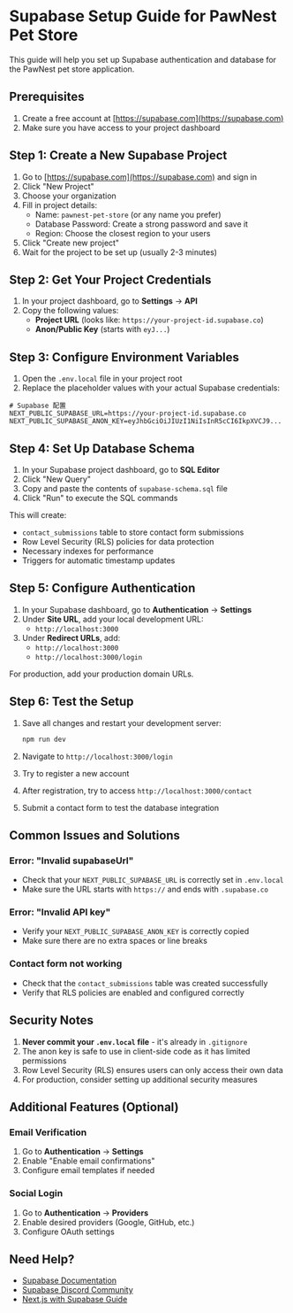 # Supabase Setup Guide for PawNest Pet Store

This guide will help you set up Supabase authentication and database for the PawNest pet store application.

## Prerequisites

1. Create a free account at [https://supabase.com](https://supabase.com)
2. Make sure you have access to your project dashboard

## Step 1: Create a New Supabase Project

1. Go to [https://supabase.com](https://supabase.com) and sign in
2. Click "New Project"
3. Choose your organization
4. Fill in project details:
   - Name: `pawnest-pet-store` (or any name you prefer)
   - Database Password: Create a strong password and save it
   - Region: Choose the closest region to your users
5. Click "Create new project"
6. Wait for the project to be set up (usually 2-3 minutes)

## Step 2: Get Your Project Credentials

1. In your project dashboard, go to **Settings** → **API**
2. Copy the following values:
   - **Project URL** (looks like: `https://your-project-id.supabase.co`)
   - **Anon/Public Key** (starts with `eyJ...`)

## Step 3: Configure Environment Variables

1. Open the `.env.local` file in your project root
2. Replace the placeholder values with your actual Supabase credentials:

```env
# Supabase 配置
NEXT_PUBLIC_SUPABASE_URL=https://your-project-id.supabase.co
NEXT_PUBLIC_SUPABASE_ANON_KEY=eyJhbGciOiJIUzI1NiIsInR5cCI6IkpXVCJ9...
```

## Step 4: Set Up Database Schema

1. In your Supabase project dashboard, go to **SQL Editor**
2. Click "New Query"
3. Copy and paste the contents of `supabase-schema.sql` file
4. Click "Run" to execute the SQL commands

This will create:
- `contact_submissions` table to store contact form submissions
- Row Level Security (RLS) policies for data protection
- Necessary indexes for performance
- Triggers for automatic timestamp updates

## Step 5: Configure Authentication

1. In your Supabase dashboard, go to **Authentication** → **Settings**
2. Under **Site URL**, add your local development URL:
   - `http://localhost:3000`
3. Under **Redirect URLs**, add:
   - `http://localhost:3000`
   - `http://localhost:3000/login`

For production, add your production domain URLs.

## Step 6: Test the Setup

1. Save all changes and restart your development server:
   ```bash
   npm run dev
   ```

2. Navigate to `http://localhost:3000/login`
3. Try to register a new account
4. After registration, try to access `http://localhost:3000/contact`
5. Submit a contact form to test the database integration

## Common Issues and Solutions

### Error: "Invalid supabaseUrl"
- Check that your `NEXT_PUBLIC_SUPABASE_URL` is correctly set in `.env.local`
- Make sure the URL starts with `https://` and ends with `.supabase.co`

### Error: "Invalid API key"
- Verify your `NEXT_PUBLIC_SUPABASE_ANON_KEY` is correctly copied
- Make sure there are no extra spaces or line breaks

### Contact form not working
- Check that the `contact_submissions` table was created successfully
- Verify that RLS policies are enabled and configured correctly

## Security Notes

1. **Never commit your `.env.local` file** - it's already in `.gitignore`
2. The anon key is safe to use in client-side code as it has limited permissions
3. Row Level Security (RLS) ensures users can only access their own data
4. For production, consider setting up additional security measures

## Additional Features (Optional)

### Email Verification
1. Go to **Authentication** → **Settings**
2. Enable "Enable email confirmations"
3. Configure email templates if needed

### Social Login
1. Go to **Authentication** → **Providers**
2. Enable desired providers (Google, GitHub, etc.)
3. Configure OAuth settings

## Need Help?

- [Supabase Documentation](https://supabase.com/docs)
- [Supabase Discord Community](https://discord.supabase.com)
- [Next.js with Supabase Guide](https://supabase.com/docs/guides/getting-started/quickstarts/nextjs)
